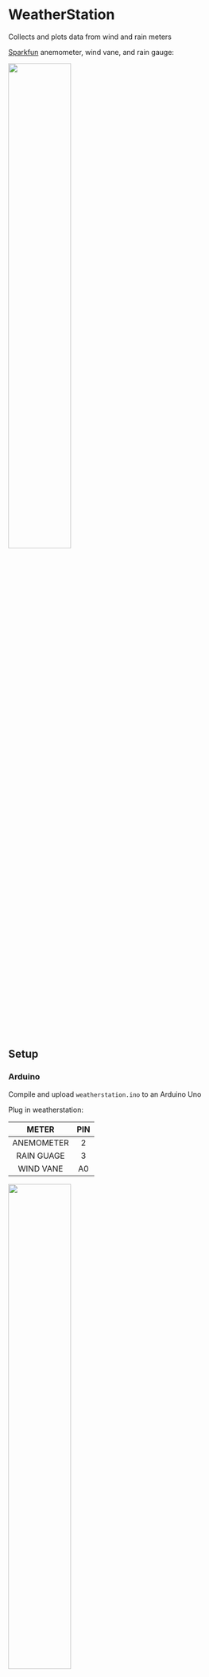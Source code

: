 # WeatherStation

Collects and plots data from wind and rain meters

[Sparkfun](https://www.sparkfun.com/products/8942) anemometer, wind vane, and rain gauge:

<img src="https://cloud.githubusercontent.com/assets/12681652/18228111/c9565408-71f2-11e6-955f-e147b627a379.jpg" width="50%">

## Setup

### Arduino

Compile and upload `weatherstation.ino` to an Arduino Uno

Plug in weatherstation:

| METER | PIN |
| :---: | :---: |
| ANEMOMETER | 2 |
| RAIN GUAGE | 3 |
| WIND VANE | A0 |

<img src="https://cloud.githubusercontent.com/assets/12681652/18228412/646dfdf2-7201-11e6-801d-6cbc37090e33.png" width="50%">

Also, see [additional documentation](#additional-documentation).

### Set up data collection

On Raspbian (Raspberry Pi):

```
git clone https://github.com/gabrielburnworth/WeatherStation
cd WeatherStation
bash setup.sh
```

Will prompt you to calibrate the wind vane by aligning it with North.
Once done, it will:

1. Start data collection by running `weatherstation_data_collection.py`

2. Create cronjob to plot the data every day at 12:01 AM

## Data Collection

Serial output: `WS WD R: 0.00 0.00 0.00`

**W**ind-**S**peed(mph) **W**ind-**D**irection(v) **R**ainfall(in/hr)

Data is stored in a pickled numpy array

[[time(sec) wind-speed(mph) wind-direction(v) rainfall(in/hr)] ...]

Plots:

* Wind radar plot
* Rainfall and wind details

## Example Plots

Wind speed and direction radar plot:

<img src="https://cloud.githubusercontent.com/assets/12681652/18228113/e2e2e38c-71f2-11e6-8f55-53473b7af497.png" width="50%">

Rainfall and wind detail plots:

<img src="https://cloud.githubusercontent.com/assets/12681652/18228112/e2d878fc-71f2-11e6-8f02-3b6f455fa1e2.png" width="50%">

## Additional Documentation

[Sensor details (PDF)](http://www.sparkfun.com/datasheets/Sensors/Weather/Weather%20Sensor%20Assembly..pdf) from Sparkfun

###### Wind Vane diagram:

<img src="https://cloud.githubusercontent.com/assets/12681652/18228110/c9564b48-71f2-11e6-9ef2-b15ed961d5e0.png" width="50%">

###### Interrupt pins used:

| METER | PIN | INTERRUPT |
| :---: | :---: | :---: |
| ANEMOMETER | 2 | 0 |
| RAIN GUAGE | 3 | 1 |
